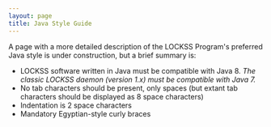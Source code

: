 ```yaml
---
layout: page
title: Java Style Guide
---
```


A page with a more detailed description of the LOCKSS Program's preferred Java style is under construction, but a brief summary is:

*   LOCKSS software written in Java must be compatible with Java 8. *The classic LOCKSS daemon (version 1.x) must be compatible with Java 7.*
*   No tab characters should be present, only spaces (but extant tab characters should be displayed as 8 space characters)
*   Indentation is 2 space characters
*   Mandatory Egyptian-style curly braces


